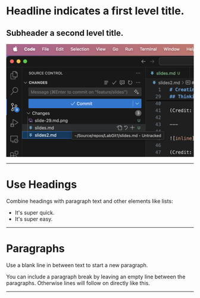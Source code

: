 # Headline indicates a first level title.

## Subheader a second level title.

![inline](imagen1.png)

---

# Use Headings

Combine headings with paragraph text and other elements like lists:

- It's super quick.
- It's super easy.

---

# Paragraphs

Use a blank line in between text to start a new paragraph.

You can include a paragraph break by leaving an empty line between the paragraphs.
Otherwise lines will follow on directly like this.

---

